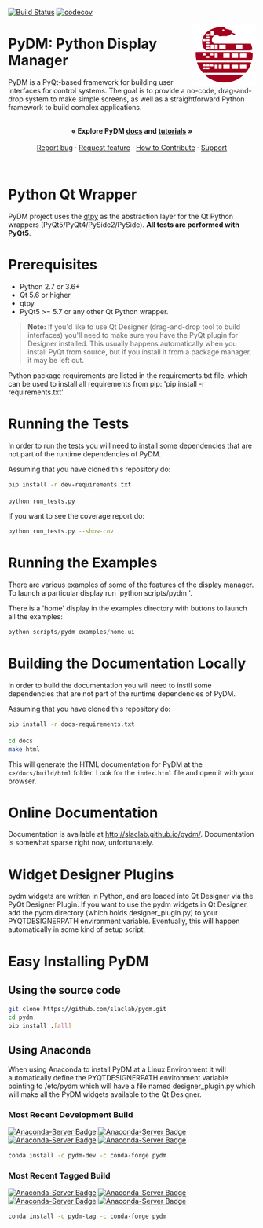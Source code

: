 [![Build Status](https://dev.azure.com/pydm/pydm/_apis/build/status/slaclab.pydm?branchName=master)](https://dev.azure.com/pydm/pydm/_build/latest?definitionId=1&branchName=master)
[![codecov](https://codecov.io/gh/slaclab/pydm/branch/master/graph/badge.svg)](https://codecov.io/gh/slaclab/pydm)

  <p>
    <img src="pydm_launcher/icons/pydm_128.png" width="128" height="128" align="right"/>
    <h1>PyDM: Python Display Manager</h1>
  </p>

  <p align="left">
    PyDM is a PyQt-based framework for building user interfaces for control systems.
    The goal is to provide a no-code, drag-and-drop system to make simple screens,
    as well as a straightforward Python framework to build complex applications.
    <br>
    <br>
  </p>
  <p align="center">
    <strong>« Explore PyDM <a href="https://slaclab.github.io/pydm/">docs</a> and <a href="https://slaclab.github.io/pydm-tutorial">tutorials</a> »</strong>
    <br>
    <br>
    <a href="https://github.com/slaclab/pydm/issues/new?template=bug-report.md">Report bug</a>
    ·
    <a href="https://github.com/slaclab/pydm/issues/new?template=feature-request.md&labels=request">Request feature</a>
    ·
    <a href="https://github.com/slaclab/pydm/blob/master/.github/CONTRIBUTING.md">How to Contribute</a>
    ·
    <a href="https://github.com/slaclab/pydm/blob/master/.github/SUPPORT.md">Support</a>
  </p>

<br>

# Python Qt Wrapper
PyDM project uses the [qtpy](https://github.com/spyder-ide/qtpy)
as the abstraction layer for the Qt Python wrappers (PyQt5/PyQt4/PySide2/PySide).
**All tests are performed with PyQt5**.

# Prerequisites
* Python 2.7 or 3.6+
* Qt 5.6 or higher
* qtpy
* PyQt5 >= 5.7 or any other Qt Python wrapper.
> **Note:**
> If you'd like to use Qt Designer (drag-and-drop tool to build interfaces) you'll
> need to make sure you have the PyQt plugin for Designer installed.  This usually
> happens automatically when you install PyQt from source, but if you install it
> from a package manager, it may be left out.

Python package requirements are listed in the requirements.txt file, which can
be used to install all requirements from pip: 'pip install -r requirements.txt'

# Running the Tests
In order to run the tests you will need to install some dependencies that are
not part of the runtime dependencies of PyDM.

Assuming that you have cloned this repository do:

```bash
pip install -r dev-requirements.txt

python run_tests.py
```

If you want to see the coverage report do:
```bash
python run_tests.py --show-cov
```

# Running the Examples
There are various examples of some of the features of the display manager.
To launch a particular display run 'python scripts/pydm <filename>'.

There is a 'home' display in the examples directory with buttons to launch all
the examples:
```python
python scripts/pydm examples/home.ui
```

# Building the Documentation Locally
In order to build the documentation you will need to instll some dependencies
that are not part of the runtime dependencies of PyDM.

Assuming that you have cloned this repository do:

```bash
pip install -r docs-requirements.txt

cd docs
make html
```

This will generate the HTML documentation for PyDM at the `<>/docs/build/html`
folder. Look for the `index.html` file and open it with your browser.

# Online Documentation

Documentation is available at http://slaclab.github.io/pydm/.  Documentation is
somewhat sparse right now, unfortunately.

# Widget Designer Plugins
pydm widgets are written in Python, and are loaded into Qt Designer via the PyQt
Designer Plugin.
If you want to use the pydm widgets in Qt Designer, add the pydm directory
(which holds designer_plugin.py) to your PYQTDESIGNERPATH environment variable.
Eventually, this will happen automatically in some kind of setup script.

# Easy Installing PyDM
## Using the source code
```sh
git clone https://github.com/slaclab/pydm.git
cd pydm
pip install .[all]
```

## Using Anaconda

When using Anaconda to install PyDM at a Linux Environment it will automatically
define the PYQTDESIGNERPATH environment variable pointing to /etc/pydm which
will have a file named designer_plugin.py which will make all the PyDM widgets
available to the Qt Designer.

### Most Recent Development Build

[![Anaconda-Server Badge](https://anaconda.org/pydm-dev/pydm/badges/installer/conda.svg)](https://conda.anaconda.org/pydm-dev)
[![Anaconda-Server Badge](https://anaconda.org/pydm-dev/pydm/badges/platforms.svg)](https://anaconda.org/pydm-dev/pydm)
[![Anaconda-Server Badge](https://anaconda.org/pydm-dev/pydm/badges/version.svg)](https://anaconda.org/pydm-dev/pydm)
[![Anaconda-Server Badge](https://anaconda.org/pydm-dev/pydm/badges/downloads.svg)](https://anaconda.org/pydm-dev/pydm)


```sh
conda install -c pydm-dev -c conda-forge pydm
```
### Most Recent Tagged Build

[![Anaconda-Server Badge](https://anaconda.org/pydm-tag/pydm/badges/installer/conda.svg)](https://conda.anaconda.org/pydm-tag)
[![Anaconda-Server Badge](https://anaconda.org/pydm-tag/pydm/badges/platforms.svg)](https://anaconda.org/pydm-tag/pydm)
[![Anaconda-Server Badge](https://anaconda.org/pydm-tag/pydm/badges/version.svg)](https://anaconda.org/pydm-tag/pydm)
[![Anaconda-Server Badge](https://anaconda.org/pydm-tag/pydm/badges/downloads.svg)](https://anaconda.org/pydm-tag/pydm)


```sh
conda install -c pydm-tag -c conda-forge pydm
```
